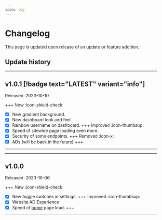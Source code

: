 ```yaml
---
icon: log
---
```

# Changelog
This page is updated upon release of an update or feature addition.

## Update history
---

## v1.0.1 [!badge text="LATEST" variant="info"]

Released: 2023-10-10

+++ New :icon-shield-check:
- [x] New gradient background.
- [x] New dashboard look and feel.
- [x] Rainbow username on dashboard.
+++ Improved :icon-thumbsup:
- [x] Speed of sitewide page loading even more.
- [x] Security of some endpoints.
+++ Removed :icon-x:
- [x] ADs (will be back in the future)
+++

---

---

## v1.0.0

Released: 2023-10-06

+++ New :icon-shield-check:
- [x] New toggle switches in settings.
+++ Improved :icon-thumbsup:
- [x] Website AD Experience
- [x] Speed of [home](https://cometbot.info/) page load.
+++

---